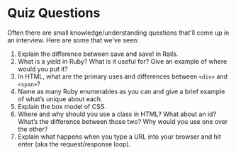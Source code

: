 # Quiz Questions

Often there are small knowledge/understanding questions that'll come up in an interview. Here are some that we've seen:

1. Explain the difference between save and save! in Rails.
1. What is a yield in Ruby? What is it useful for? Give an example of where would you put it?
1. In HTML, what are the primary uses and differences between `<div>` and `<span>`?
1. Name as many Ruby enumerables as you can and give a brief example of what’s unique about each.
1. Explain the box model of CSS.
1. Where and why should you use a class in HTML? What about an id? What’s the difference between those two? Why would you use one over the other?
1. Explain what happens when you type a URL into your browser and hit enter (aka the request/response loop).
